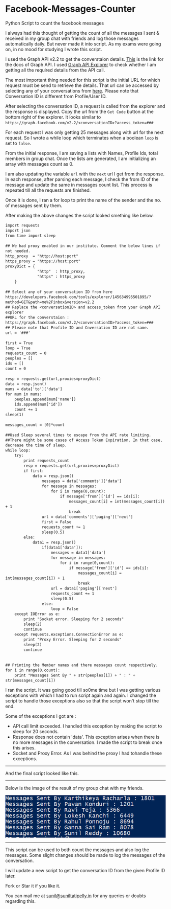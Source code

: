 # Facebook-Messages-Counter
Python Script to count the facebook messages

I always had this thought of getting the count of all the messages I sent & received in my group chat with friends and log those messages automatically daily. But never made it into script. As my exams were going on, in no mood for studying I wrote this script.

I used the Graph API v2.2 to get the converstaion details. [This](https://developers.facebook.com/docs/graph-api/reference/v2.2/conversation) is the link for the docs of Graph API. I used [Graph API Explorer](https://developers.facebook.com/tools/explorer/145634995501895/) to check whether I am getting all the required details from the API call. 

The most important thing needed for this script is the initial URL for which request must be send to retrieve the details. That url can be accessed by selecting any of your conversations from [here](https://developers.facebook.com/tools/explorer/145634995501895/?method=GET&path=me%2Finbox&version=v2.2). Please note that Conversation ID is different from Profile/User ID. 

After selecting the conversation ID, a request is called from the explorer and the response is displayed. Copy the url from the `Get Code` button at the bottom right of the explorer. It looks similar to ` https://graph.facebook.com/v2.2/<conversationID>?access_token=###`

For each request I was only getting 25 messages along with url for the next request. So I wrote a while loop which terminates when a boolean `loop` is set to `false`. 

From the initial response, I am saving a lists with Names, Profile Ids, total members in group chat. Once the lists are generated, I am initializing an array with messages count as 0.

I am also updating the variable `url` with the `next` url I get from the response. In each response, after parsing each message, I check the from ID of the message and update the same in messages count list. This process is repeated till all the requests are finished.

Once it is done, I ran a for loop to print the name of the sender and the no. of messages sent by them.

After making the above changes the script looked smething like below.


```
import requests
import json
from time import sleep

## We had proxy enabled in our institute. Comment the below lines if not needed.
http_proxy  = "http://host:port"
https_proxy = "https://host:port"
proxyDict = { 
              "http"  : http_proxy, 
              "https" : https_proxy
    }

## Select any of your conversation ID from here https://developers.facebook.com/tools/explorer/145634995501895/?method=GET&path=me%2Finbox&version=v2.2
## Replace the <conversationID> and access_token from your Graph API explorer
##URL for the converstaion : https://graph.facebook.com/v2.2/<conversationID>?access_token=###
## Please note that Profile ID and Cnversation ID are not same. 
url = '###'

first = True
loop = True
requests_count = 0
peoples = []
ids = []
count = 0

resp = requests.get(url,proxies=proxyDict)
data = resp.json()
mums = data['to']['data']
for mum in mums:
	peoples.append(mum['name'])
	ids.append(mum['id'])
	count += 1
sleep(1)

messages_count = [0]*count

##Used Sleep several times to escape from the API rate limiting. 
##There might be some cases of Access Token Expiration. In that case, decrease the time of sleep.
while loop:
	try:
		print requests_count
		resp = requests.get(url,proxies=proxyDict)
		if first:
			data = resp.json()
				messages = data['comments']['data']
				for message in messages:
					for i in range(0,count):
						if message['from']['id'] == ids[i]:
							messages_count[i] = int(messages_count[i]) + 1
							break
				url = data['comments']['paging']['next']
				first = False
				requests_count += 1
				sleep(0.5)
		else:
			data1 = resp.json()
				if(data1['data']):
					messages = data1['data']
					for message in messages:
						for i in range(0,count):
							if message['from']['id'] == ids[i]:
								messages_count[i] = int(messages_count[i]) + 1
								break
					url = data1['paging']['next']
					requests_count += 1
					sleep(0.5)
				else:
					loop = False
	except IOError as e:
		print "Socket error. Sleeping for 2 seconds"
		sleep(2)
		continue
	except requests.exceptions.ConnectionError as e:
		print "Proxy Error. Sleeping for 2 seconds"
		sleep(2)
		continue


## Printing the Member names and there messages count respectively.
for i in range(0,count):
	print "Messages Sent By " + str(peoples[i]) + " : " + str(messages_count[i])
```

I ran the script. It was going good till so0me time but I was getting various exceptions with which I had to run script again and again.  I changed the script to handle those exceptions also so that the script won't stop till the end.

Some of the exceptions I got are :

-   API call limit exceeded. I handled this exception by making the script to sleep for 20 seconds.
-   Response does not contain 'data'. This exception arises when there is no more messages in the conversation. I made the script to break once this arises.
-   Socket and Proxy Error. As I was behind the proxy I had tohandle these exceptions.


---

And the final script looked like this.

<script src="https://gist.github.com/Sunil02324/a22ca9587c453027c6b7404901d18a4b.js"></script>

---

Below is the image of the result of my group chat with my friends.

<img class="image" src="messenger.PNG" alt="Alt Text" style="display:block;margin:0 auto;">

---

This script can be used to both count the messages and also log the messages. Some slight changes should be made to log the messages of the conversation. 

I will update a new script to get the conversation ID from the given Profile ID later.

Fork or Star it if you like it. 

You can mail me at <a href="mailto:sunil@suniltatipelly.in">sunil@suniltatipelly.in</a> for any queries or doubts regarding this.
